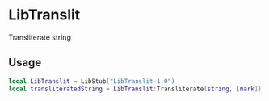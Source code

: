 # LibTranslit

Transliterate string

## Usage

```Lua
local LibTranslit = LibStub("LibTranslit-1.0")
local transliteratedString = LibTranslit:Transliterate(string, [mark])
```